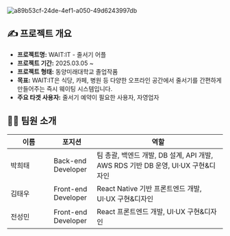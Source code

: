 
![a89b53cf-24de-4ef1-a050-49d6243997db](https://github.com/user-attachments/assets/5e1419b9-7b07-4c86-bf4e-2104e5f8dcc0)

## ✍️ 프로젝트 개요

- **프로젝트명:** WAIT:IT - 줄서기 어플
- **프로젝트 기간:** 2025.03.05 ~
- **프로젝트 형태:** 동양미래대학교 졸업작품
- **목표:** WAIT:IT은 식당, 카페, 병원 등 다양한 오프라인 공간에서 줄서기를 간편하게 만들어주는 즉시 웨이팅 시스템입니다. 
- **주요 타겟 사용자:** 줄서기 예약이 필요한 사용자, 자영업자


## 🧑‍💻 팀원 소개

<table style="width: 100%;">
  <thead>
    <tr>
      <th style="width: 20%;">이름</th>
      <th style="width: 20%;">포지션</th>
      <th style="width: 60%;">역할</th>
    </tr>
  </thead>
  <tbody>
    <tr>
      <td style="width: 20%;">박희태</td>
      <td style="width: 20%;">Back-end Developer</td>
      <td style="width: 60%;">팀 총괄, 백엔드 개발, DB 설계, API 개발, AWS RDS 기반 DB 운영, UI·UX 구현&디자인</td>
    </tr>
    <tr>
      <td style="width: 20%;">김태우</td>
      <td style="width: 20%;">Front-end Developer</td>
      <td style="width: 60%;">React Native 기반 프론트엔드 개발, UI·UX 구현&디자인</td>
    </tr>
    <tr>
      <td style="width: 20%;">전성민</td>
      <td style="width: 20%;">Front-end Developer</td>
      <td style="width: 60%;">React 프론트엔드 개발, UI·UX 구현&디자인 </td>
    </tr>
  </tbody>
</table>

<!--

**Here are some ideas to get you started:**

🙋‍♀️ A short introduction - what is your organization all about?
🌈 Contribution guidelines - how can the community get involved?
👩‍💻 Useful resources - where can the community find your docs? Is there anything else the community should know?
🍿 Fun facts - what does your team eat for breakfast?
🧙 Remember, you can do mighty things with the power of [Markdown](https://docs.github.com/github/writing-on-github/getting-started-with-writing-and-formatting-on-github/basic-writing-and-formatting-syntax)
-->
